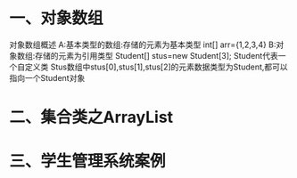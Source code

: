 # 一、对象数组
对象数组概述
 A:基本类型的数组:存储的元素为基本类型
    int[] arr={1,2,3,4}
B:对象数组:存储的元素为引用类型
    Student[] stus=new Student[3];
    Student代表一个自定义类
Stus数组中stus[0],stus[1],stus[2]的元素数据类型为Student,都可以指向一个Student对象

# 二、集合类之ArrayList

# 三、学生管理系统案例
